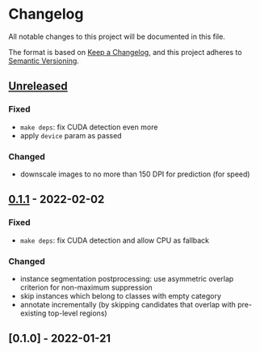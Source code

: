 # Changelog
All notable changes to this project will be documented in this file.

The format is based on [Keep a Changelog](https://keepachangelog.com/en/1.0.0/),
and this project adheres to [Semantic Versioning](https://semver.org/spec/v2.0.0.html).

## [Unreleased]
### Fixed
- `make deps`: fix CUDA detection even more
- apply `device` param as passed

### Changed
- downscale images to no more than 150 DPI for prediction (for speed)

## [0.1.1] - 2022-02-02
### Fixed
- `make deps`: fix CUDA detection and allow CPU as fallback

### Changed
- instance segmentation postprocessing: use asymmetric overlap
  criterion for non-maximum suppression
- skip instances which belong to classes with empty category
- annotate incrementally (by skipping candidates that overlap
  with pre-existing top-level regions)

## [0.1.0] - 2022-01-21

<!-- link-labels -->
[unreleased]: ../../compare/v0.1.1...master
[0.1.1]: ../../compare/v0.1.0...v0.1.1
